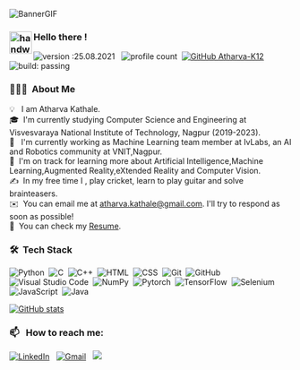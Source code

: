 ![BannerGIF](https://blogs.microsoft.com/uploads/2016/04/Invisible-revolution-GIF.gif)

### <img alt="handwavegif" src="https://user-images.githubusercontent.com/39513876/112366216-8cfe7400-8cfe-11eb-8116-7d3dbae20e97.gif" width='40' align="left"/> Hello there !
![version :25.08.2021](https://img.shields.io/badge/version-25.08.2021-informational) &nbsp;
![profile count](https://komarev.com/ghpvc/?username=Atharva-K12&color=orange)&nbsp;
[![GitHub Atharva-K12](https://img.shields.io/github/followers/Atharva-K12?label=follow&style=social)](https://github.com/Atharva-K12)&nbsp;
![build: passing](https://img.shields.io/badge/build-passing-success)
### 👨🏻‍💻 &nbsp;About Me

💡 &nbsp; I am Atharva Kathale.\
🎓 &nbsp;I'm currently studying Computer Science and Engineering at Visvesvaraya National Institute of Technology, Nagpur (2019-2023).\
🔭 &nbsp; I'm currently working as Machine Learning team member at IvLabs, an AI and Robotics community at VNIT,Nagpur.\
🌱 &nbsp;I'm on track for learning more about Artificial Intelligence,Machine Learning,Augmented Reality,eXtended Reality and Computer Vision.\
✍️ &nbsp;In my free time I , play cricket, learn to play guitar and solve brainteasers.\
✉️ &nbsp;You can email me at atharva.kathale@gmail.com. I'll try to respond as soon as possible!\
📄 &nbsp;You can check my [Resume](https://drive.google.com/file/d/1m87h1zxAxGA9Ma_FvVpVTIIDV1cpgOPD/view?usp=sharing).
### 🛠 &nbsp;Tech Stack

![Python](https://img.shields.io/badge/-Python-05122A?style=flat&logo=python)&nbsp;
![C](https://img.shields.io/badge/-C-05122A?style=flat&logo=C&logoColor=A8B9CC)&nbsp;
![C++](https://img.shields.io/badge/-C++-05122A?style=flat&logo=C%2B%2B&logoColor=00599C)&nbsp;
![HTML](https://img.shields.io/badge/-HTML-05122A?style=flat&logo=HTML5)&nbsp;
![CSS](https://img.shields.io/badge/-CSS-05122A?style=flat&logo=CSS3&logoColor=1572B6)&nbsp;
![Git](https://img.shields.io/badge/-Git-05122A?style=flat&logo=git)&nbsp;
![GitHub](https://img.shields.io/badge/-GitHub-05122A?style=flat&logo=github)&nbsp;
![Visual Studio Code](https://img.shields.io/badge/-Visual%20Studio%20Code-05122A?style=flat&logo=visual-studio-code&logoColor=007ACC)&nbsp;
![NumPy](https://img.shields.io/badge/NumPy%20-%2305122A.svg?&style=flat&logo=numpy&logoColor=white)&nbsp;
![Pytorch](https://img.shields.io/badge/Pytorch%20-%2305122A.svg?&style=flat&logo=pytorch&logoColor=white)&nbsp;
![TensorFlow](https://img.shields.io/badge/Tensorflow%20-%2305122A.svg?&style=flat&logo=tensorflow&logoColor=white)&nbsp;
![Selenium](https://img.shields.io/badge/Selenium%20-%2305122A.svg?&style=flat&logo=selenium&logoColor=white)&nbsp;
![JavaScript](https://img.shields.io/badge/-JavaScript-05122A?style=flat&logo=javascript)&nbsp;
![Java](https://img.shields.io/badge/-Java-05122A?style=flat&logo=Java&logoColor=FFA518)&nbsp;

[![GitHub stats](https://github-readme-stats.vercel.app/api?username=Atharva-K12)](https://github.com/Atharva-K12/github-readme-stats)
### 📫 &nbsp; How to reach me:


<a href="https://www.linkedin.com/in/atharva-kathale-b91382199/"><img alt="LinkedIn" src="https://img.shields.io/badge/linkedin%20-%230077B5.svg?&style=flat&logo=linkedin&logoColor=white"/></a> &nbsp;
<a href="mailto:atharva.kathale@gmail.com"><img alt="Gmail" src="https://img.shields.io/badge/Gmail-D14836?style=flat&logo=gmail&logoColor=white" /></a> &nbsp;
<a href="https://instagram.com/atharva_1201"><img src="https://img.shields.io/badge/-@atharva__1201_-E4405F?style=flat&logo=Instagram&logoColor=white"/></a> &nbsp;
